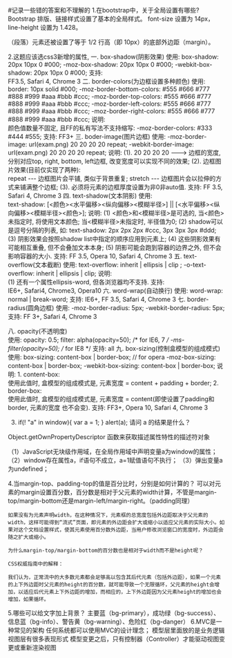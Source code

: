 #记录一些错的答案和不理解的
1.在bootstrap中，关于全局设置有哪些?
Bootstrap 排版、链接样式设置了基本的全局样式。
 font-size 设置为 14px，line-height 设置为 1.428。
 <p> （段落）元素还被设置了等于 1/2 行高（即 10px）的底部外边距（margin）。
 
2.这题应该选css3新增的属性,
一. box-shadow(阴影效果) 
	使用: 
	box-shadow: 20px 10px 0 #000; 
	-moz-box-shadow: 20px 10px 0 #000; 
	-webkit-box-shadow: 20px 10px 0 #000; 
	支持:  
	   FF3.5, Safari 4, Chrome 3 
	二. border-colors(为边框设置多种颜色) 
	使用: 
	   border: 10px solid #000; 
	   -moz-border-bottom-colors: #555 #666 #777 #888 #999 #aaa #bbb #ccc; 
	   -moz-border-top-colors: #555 #666 #777 #888 #999 #aaa #bbb #ccc; 
	   -moz-border-left-colors: #555 #666 #777 #888 #999 #aaa #bbb #ccc; 
	   -moz-border-right-colors: #555 #666 #777 #888 #999 #aaa #bbb #ccc; 
	说明:  
	   颜色值数量不固定, 且FF的私有写法不支持缩写: -moz-border-colors: #333 #444 #555; 
	支持: 
	   FF3+ 
三. boder-image(图片边框) 
	使用: 
	    -moz-border-image: url(exam.png) 20 20 20 20 repeat; 
	   -webkit-border-image: url(exam.png) 20 20 20 20 repeat; 
	说明: 
	(1). 20 20 20 20 ---> 边框的宽度, 分别对应top, right, bottom, left边框, 改变宽度可以实现不同的效果; 
	(2). 边框图片效果(目前仅实现了两种):  
	   repeat --- 边框图片会平铺, 类似于背景重复; 
	   stretch --- 边框图片会以拉伸的方式来铺满整个边框; 
	(3). 必须将元素的边框厚度设置为非0非auto值. 
	支持: 
	    FF 3.5, Safari 4, Chrome 3 
四. text-shadow(文本阴影) 
	使用:  
	    text-shadow: [<颜色><水平偏移><纵向偏移><模糊半径>] || [<水平偏移><纵向偏移><模糊半径><颜色>]; 
	说明: 
	(1) <颜色>和<模糊半径>是可选的, 当<颜色>未指定时, 将使用文本颜色; 当<模糊半径>未指定时, 半径值为0; 
	(2) shadow可以是逗号分隔的列表, 如: 
	   text-shadow: 2px 2px 2px #ccc, 3px 3px 3px #ddd; 
	(3) 阴影效果会按照shadow list中指定的顺序应用到元素上; 
	(4) 这些阴影效果有可能相互重叠, 但不会叠加文本本身; 
	(5) 阴影可能会跑到容器的边界之外, 但不会影响容器的大小. 
	支持: 
    	FF 3.5, Opera 10, Safari 4, Chrome 3 
五. text-overflow(文本截断) 
	使用: 
	    text-overflow: inherit | ellipsis | clip ; 
	   -o-text-overflow: inherit | ellipsis | clip; 
	说明:  
	(1) 还有一个属性ellipsis-word, 但各浏览器均不支持. 
	支持:  
	   IE6+, Safari4, Chrome3, Opera10 
	六. word-wrap(自动换行) 
	使用: 
	    word-wrap: normal | break-word; 
	支持: 
	    IE6+, FF 3.5, Safari 4, Chrome 3 
	七. border-radius(圆角边框) 
	使用: 
	    -moz-border-radius: 5px; 
	-webkit-border-radius: 5px; 
	支持: 
	FF 3+, Safari 4, Chrome 3 
	

八.  opacity(不透明度)    
	使用: 
	   opacity: 0.5; 
	   filter: alpha(opacity=50); /* for IE6, 7 */ 
	   -ms-filter(opacity=50); /* for IE8 */ 
	支持: 
	   all 
	九. box-sizing(控制盒模型的组成模式) 
	使用: 
	   box-sizing: content-box | border-box; // for opera 
	   -moz-box-sizing: content-box | border-box; 
	   -webkit-box-sizing: content-box | border-box; 
	说明: 
	   1. content-box:  
	   使用此值时, 盒模型的组成模式是, 元素宽度 = content + padding + border; 
	   2. border-box:  
	   使用此值时, 盒模型的组成模式是, 元素宽度 = content(即使设置了padding和border, 元素的宽度 
	   也不会变). 
	支持: 
	   FF3+, Opera 10, Safari 4, Chrome 3
	   
3.
	if(! "a" in window){
	    var a = 1;
	}
	alert(a);
	请问 a 的结果是什么？
	
 Object.getOwnPropertyDescriptor 函数来获取描述属性特性的描述符对象
 
（1）JavaScript无块级作用域，在全局作用域中声明变量a为window的属性；
（2）window存在属性a，if语句不成立，a=1赋值语句不执行；
（3）弹出变量a为undefined；

4.当margin-top、padding-top的值是百分比时，分别是如何计算的？
	可以对元素的margin设置百分数，百分数是相对于父元素的width计算，不管是margin-top/margin-bottom还是margin-left/margin-right。（padding同理）
	
	如果没有为元素声明width，在这种情况下，元素框的总宽度包括外边距取决于父元素的width，这样可能得到“流式”页面，即元素的外边距会扩大或缩小以适应父元素的实际大小。如果对这个文档设置样式，使其元素使用百分数外边距，当用户修改浏览窗口的宽度时，外边距会随之扩大或缩小。
	
	为什么margin-top/margin-bottom的百分数也是相对于width而不是height呢？
	
	CSS权威指南中的解释：
	
	我们认为，正常流中的大多数元素都会足够高以包含其后代元素（包括外边距），如果一个元素的上下外边距时父元素的height的百分数，就可能导致一个无限循环，父元素的height会增加，以适应后代元素上下外边距的增加，而相应的，上下外边距因为父元素height的增加也会增加，如果循环。
	
5.哪些可以给文字加上背景？
主要蓝（bg-primary），成功绿（bg-success）、信息蓝（bg-info）、警告黄（bg-warning）、危险红（bg-danger）
6.MVC是一种常见的架构
任何系统都可以使用MVC的设计理念；
模型层里面放的是业务逻辑
视图层有很多表现形式
模型变更之后，只有控制器（Controller）才能驱动视图变更或重新渲染视图